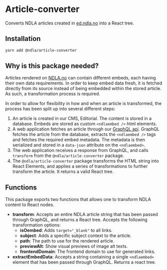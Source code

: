 # Article-converter

Converts NDLA articles created in [ed.ndla.no](https://ed.ndla.no) into a React tree.

## Installation

```sh
yarn add @ndla/article-converter
```

## Why is this package needed?

Articles rendered on [NDLA.no](https://ndla.no) can contain different embeds, each having their own data requirements. In order to keep embed data fresh, it is fetched directly from its source instead of being embedded within the stored article. As such, a transformation process is required.

In order to allow for flexibility in how and when an article is transformed, the process has been split up into several different steps:

1. An article is created in our CMS, Editorial. The content is stored in a database. Embeds are stored as custom `<ndlaembed />` html elements.
2. A web application fetches an article through our [GraphQL api](https://api.ndla.no/graphql). GraphQL fetches the article from the database, extracts the `<ndlaembed />` tags and fetches the required embed metadata. The metadata is then serialized and stored in a `data-json` attribute on the `<ndlaembed>`.
3. The web application receives a response from GraphQL, and calls `transform` from the `@ndla/article-converter` package.
4. The `@ndla/article-converter` package transforms the HTML string into React Elements, and applies a series of transformations to further transform the article. It returns a valid React tree.

## Functions

This package exports two functions that allows one to transform NDLA content to React nodes.

- **transform**: Accepts an entire NDLA article string that has been passed through GraphQL, and returns a React tree. Accepts the following transformation options:
  - **isOembed**: Adds `target="_blank"` to all links.
  - **subject**: Adds a specific subject context to the article.
  - **path**: The path to use for the rendered article.
  - **previewAlt**: Show visual previews of image alt texts.
  - **frontendDomain**: The frontend domain to use for generated links.
- **extractEmbedData**: Accepts a string containing a single `<ndlaembed>` element that has been passed through GraphQL. Returns a react tree.

